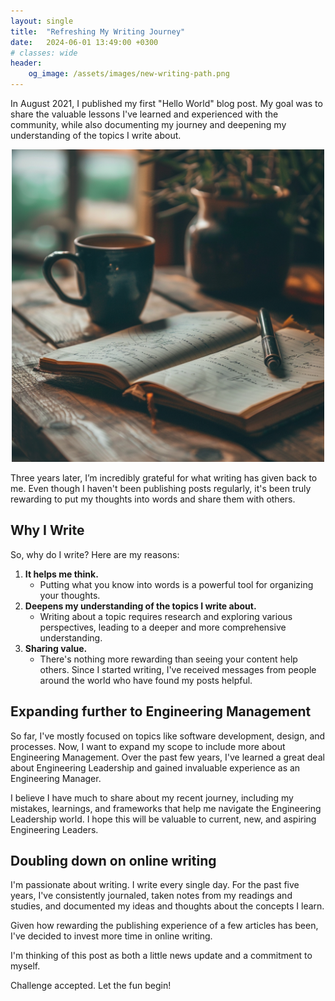 ```yaml
---
layout: single
title:  "Refreshing My Writing Journey"
date:   2024-06-01 13:49:00 +0300
# classes: wide
header:
    og_image: /assets/images/new-writing-path.png
---
```

In August 2021, I published my first "Hello World" blog post. My goal was to share the valuable lessons I've learned and experienced with the community, while also documenting my journey and deepening my understanding of the topics I write about.

<p align=center>
<img alt="New writing path" src="/assets/images/new-writing-path.png" width="500">
</p>

Three years later, I’m incredibly grateful for what writing has given back to me. Even though I haven't been publishing posts regularly, it's been truly rewarding to put my thoughts into words and share them with others.

## Why I Write

So, why do I write? Here are my reasons:

1. **It helps me think.**
    - Putting what you know into words is a powerful tool for organizing your thoughts.
2. **Deepens my understanding of the topics I write about.**
    - Writing about a topic requires research and exploring various perspectives, leading to a deeper and more comprehensive understanding.
3. **Sharing value.**
    - There's nothing more rewarding than seeing your content help others. Since I started writing, I've received messages from people around the world who have found my posts helpful.

## Expanding further to Engineering Management

So far, I've mostly focused on topics like software development, design, and processes. Now, I want to expand my scope to include more about Engineering Management. Over the past few years, I've learned a great deal about Engineering Leadership and gained invaluable experience as an Engineering Manager.


I believe I have much to share about my recent journey, including my mistakes, learnings, and frameworks that help me navigate the Engineering Leadership world. I hope this will be valuable to current, new, and aspiring Engineering Leaders.

## Doubling down on online writing

I'm passionate about writing. I write every single day. For the past five years, I've consistently journaled, taken notes from my readings and studies, and documented my ideas and thoughts about the concepts I learn.

Given how rewarding the publishing experience of a few articles has been, I've decided to invest more time in online writing.

I'm thinking of this post as both a little news update and a commitment to myself.

Challenge accepted. Let the fun begin!